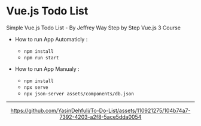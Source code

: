 # Vue.js Todo List 
Simple Vue.js Todo List - By Jeffrey Way Step by Step Vue.js 3 Course


+ How to run App Automaticly : 
    + `npm install`
    + `npm run start`


+ How to run App Manualy : 
    + `npm install`
    + `npx serve`
    + `npx json-server assets/components/db.json`

<hr>

<div align="center" width="400px">
  
https://github.com/YasinDehfuli/To-Do-List/assets/110921275/104b74a7-7392-4203-a2f8-5ace5dda0054

</div>
